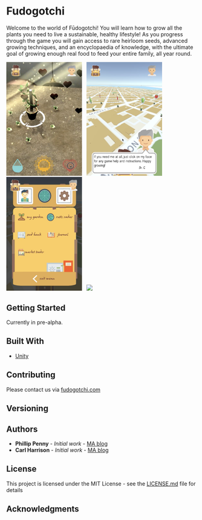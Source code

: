 # Fudogotchi

Welcome to the world of Fūdogotchi! You will learn how to grow all the plants you need to live a sustainable, healthy lifestyle! As you progress through the game you will gain access to rare heirloom seeds, advanced growing techniques, and an encyclopaedia of knowledge, with the ultimate goal of growing enough real food to feed your entire family, all year round.

<img src="https://github.com/carlhtech/carlhtech/blob/main/Images/FudoImages/Screenshot1.png" width="200"/>&nbsp;&nbsp;
<img src="https://github.com/carlhtech/carlhtech/blob/main/Images/FudoImages/Screenshot2.png" width="200"/>&nbsp;&nbsp;
<img src="https://github.com/carlhtech/carlhtech/blob/main/Images/FudoImages/Screenshot3.png" width="200"/>&nbsp;&nbsp;
<img src="https://github.com/carlhtech/carlhtech/blob/main/Images/FudoImages/UXDesign.png" width="200"/>&nbsp;&nbsp;

## Getting Started

Currently in pre-alpha.


## Built With

* [Unity](https://unity3d.com/)

## Contributing

Please contact us via [fudogotchi.com](https://fudogotchi.com/)

## Versioning


## Authors

* **Phillip Penny** - *Initial work* - [MA blog](http://ma.philpenny.co.uk)
* **Carl Harrison** - *Initial work* - [MA blog](http://www.carlharrisoncad.co.uk/)


## License

This project is licensed under the MIT License - see the [LICENSE.md](LICENSE.md) file for details

## Acknowledgments

